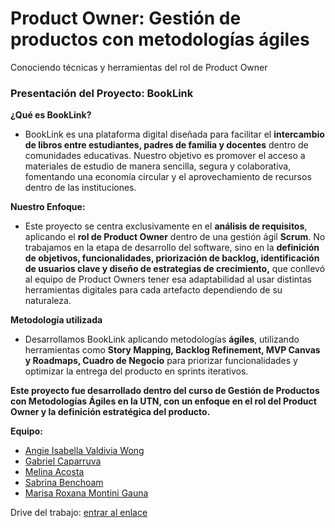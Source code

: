 # Product Owner: Gestión de productos con metodologías ágiles

Conociendo  técnicas y herramientas del rol de Product Owner


###  Presentación del Proyecto: BookLink 

**¿Qué es BookLink?**  
    
- BookLink es una plataforma digital diseñada para facilitar el **intercambio de libros entre estudiantes, padres de familia y docentes** dentro de comunidades educativas. Nuestro objetivo es promover el acceso a materiales de estudio de manera sencilla, segura y colaborativa, fomentando una economía circular y el aprovechamiento de recursos dentro de las instituciones.  

**Nuestro Enfoque:**  
    
- Este proyecto se centra exclusivamente en el **análisis de requisitos**, aplicando el **rol de Product Owner** dentro de una gestión ágil __Scrum__. No trabajamos en la etapa de desarrollo del software, sino en la **definición de objetivos, funcionalidades, priorización de backlog, identificación de usuarios clave y diseño de estrategias de crecimiento,** que conllevó al equipo de Product Owners tener esa adaptabilidad al usar distintas herramientas digitales para cada artefacto dependiendo de su naturaleza. 


**Metodología utilizada**  

- Desarrollamos BookLink aplicando metodologías **ágiles**, utilizando herramientas como **Story Mapping, Backlog Refinement, MVP Canvas y Roadmaps, Cuadro de Negocio** para priorizar funcionalidades y optimizar la entrega del producto en sprints iterativos.  


 **Este proyecto fue desarrollado dentro del curso de Gestión de Productos con Metodologías Ágiles en la UTN, con un enfoque en el rol del Product Owner y la definición estratégica del producto.** 

**Equipo:** 

- [Angie Isabella Valdivia Wong](https://www.linkedin.com/in/chavelaa/)  
- [Gabriel Caparruva](https://www.linkedin.com/in/gabriel-caparruva-1a4a8a22/)  
- [Melina Acosta](https://www.linkedin.com/in/melina-acosta/)  
- [Sabrina Benchoam](https://www.linkedin.com/in/sabrina-benchoam/)  
- [Marisa Roxana Montini Gauna](https://www.linkedin.com/in/marisa-roxana-montini-gauna-4a5789178/)  



Drive del trabajo:  [entrar al enlace](https://drive.google.com/drive/folders/1mahrvYUZxznRW1PfPZhLVneAHyitXBZZ?usp=sharing)